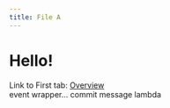 ```yaml
---
title: File A
---
```


# Hello!

Link to First tab: [Overview](../overview)  
event wrapper... commit message lambda